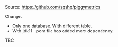 Source: https://github.com/sqshq/piggymetrics




Change:

* Only one database. With different table.
* With jdk11 - pom.file has added more dependency.


TBC
